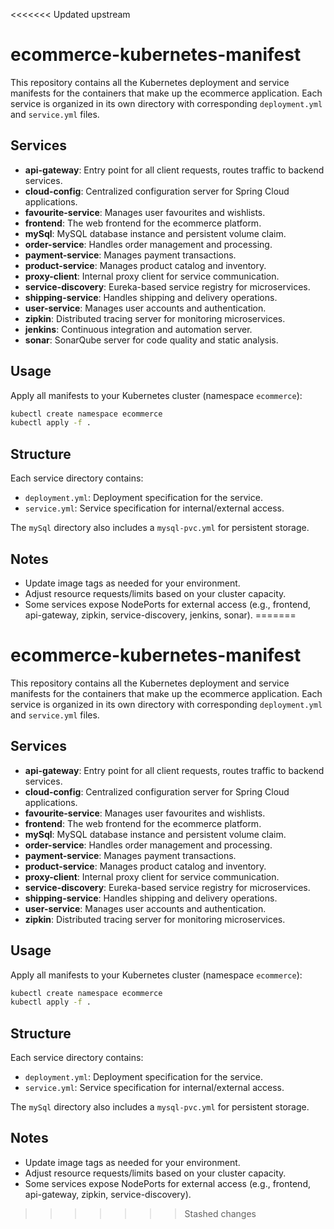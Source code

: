 <<<<<<< Updated upstream
# ecommerce-kubernetes-manifest

This repository contains all the Kubernetes deployment and service manifests for the containers that make up the ecommerce application. Each service is organized in its own directory with corresponding `deployment.yml` and `service.yml` files.

## Services

- **api-gateway**: Entry point for all client requests, routes traffic to backend services.
- **cloud-config**: Centralized configuration server for Spring Cloud applications.
- **favourite-service**: Manages user favourites and wishlists.
- **frontend**: The web frontend for the ecommerce platform.
- **mySql**: MySQL database instance and persistent volume claim.
- **order-service**: Handles order management and processing.
- **payment-service**: Manages payment transactions.
- **product-service**: Manages product catalog and inventory.
- **proxy-client**: Internal proxy client for service communication.
- **service-discovery**: Eureka-based service registry for microservices.
- **shipping-service**: Handles shipping and delivery operations.
- **user-service**: Manages user accounts and authentication.
- **zipkin**: Distributed tracing server for monitoring microservices.
- **jenkins**: Continuous integration and automation server.
- **sonar**: SonarQube server for code quality and static analysis.

## Usage

Apply all manifests to your Kubernetes cluster (namespace `ecommerce`):

```sh
kubectl create namespace ecommerce
kubectl apply -f .
```

## Structure

Each service directory contains:

- `deployment.yml`: Deployment specification for the service.
- `service.yml`: Service specification for internal/external access.

The `mySql` directory also includes a `mysql-pvc.yml` for persistent storage.

## Notes

- Update image tags as needed for your environment.
- Adjust resource requests/limits based on your cluster capacity.
- Some services expose NodePorts for external access (e.g., frontend, api-gateway, zipkin, service-discovery, jenkins, sonar).
=======
# ecommerce-kubernetes-manifest

This repository contains all the Kubernetes deployment and service manifests for the containers that make up the ecommerce application. Each service is organized in its own directory with corresponding `deployment.yml` and `service.yml` files.

## Services

- **api-gateway**: Entry point for all client requests, routes traffic to backend services.
- **cloud-config**: Centralized configuration server for Spring Cloud applications.
- **favourite-service**: Manages user favourites and wishlists.
- **frontend**: The web frontend for the ecommerce platform.
- **mySql**: MySQL database instance and persistent volume claim.
- **order-service**: Handles order management and processing.
- **payment-service**: Manages payment transactions.
- **product-service**: Manages product catalog and inventory.
- **proxy-client**: Internal proxy client for service communication.
- **service-discovery**: Eureka-based service registry for microservices.
- **shipping-service**: Handles shipping and delivery operations.
- **user-service**: Manages user accounts and authentication.
- **zipkin**: Distributed tracing server for monitoring microservices.

## Usage

Apply all manifests to your Kubernetes cluster (namespace `ecommerce`):

```sh
kubectl create namespace ecommerce
kubectl apply -f .
```

## Structure

Each service directory contains:

- `deployment.yml`: Deployment specification for the service.
- `service.yml`: Service specification for internal/external access.

The `mySql` directory also includes a `mysql-pvc.yml` for persistent storage.

## Notes

- Update image tags as needed for your environment.
- Adjust resource requests/limits based on your cluster capacity.
- Some services expose NodePorts for external access (e.g., frontend, api-gateway, zipkin, service-discovery).
>>>>>>> Stashed changes
